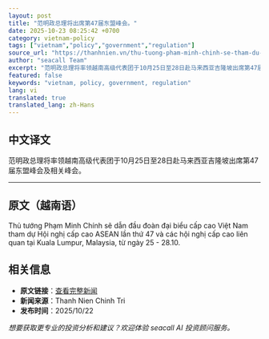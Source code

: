 ```yaml
---
layout: post
title: "范明政总理将出席第47届东盟峰会。"
date: 2025-10-23 08:25:42 +0700
category: vietnam-policy
tags: ["vietnam","policy","government","regulation"]
source_url: "https://thanhnien.vn/thu-tuong-pham-minh-chinh-se-tham-du-hoi-nghi-cap-cao-asean-lan-thu-47-185251022161835455.htm"
author: "seacall Team"
excerpt: "范明政总理将率领越南高级代表团于10月25日至28日赴马来西亚吉隆坡出席第47届东盟峰会及相关峰会。..."
featured: false
keywords: "vietnam, policy, government, regulation"
lang: vi
translated: true
translated_lang: zh-Hans
---
```


## 中文译文

范明政总理将率领越南高级代表团于10月25日至28日赴马来西亚吉隆坡出席第47届东盟峰会及相关峰会。

---

## 原文（越南语）

Thủ tướng Phạm Minh Ch&iacute;nh sẽ dẫn đầu đo&agrave;n đại biểu cấp cao Việt Nam tham dự Hội nghị cấp cao ASEAN lần thứ 47 v&agrave; c&aacute;c hội nghị cấp cao li&ecirc;n quan tại Kuala Lumpur, Malaysia, từ ng&agrave;y 25 - 28.10.

## 相关信息

- **原文链接**：[查看完整新闻](https://thanhnien.vn/thu-tuong-pham-minh-chinh-se-tham-du-hoi-nghi-cap-cao-asean-lan-thu-47-185251022161835455.htm)
- **新闻来源**：Thanh Nien Chinh Tri
- **发布时间**：2025/10/22

*想要获取更专业的投资分析和建议？欢迎体验 seacall AI 投资顾问服务。*